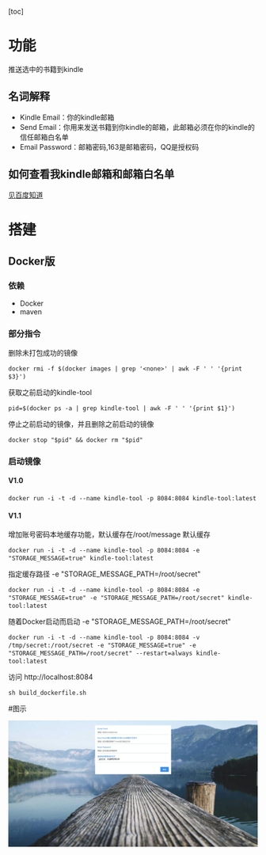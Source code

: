 [toc]

# 功能

推送选中的书籍到kindle

## 名词解释

- Kindle Email：你的kindle邮箱
- Send Email：你用来发送书籍到你kindle的邮箱，此邮箱必须在你的kindle的信任邮箱白名单
- Email Password：邮箱密码,163是邮箱密码，QQ是授权码

## 如何查看我kindle邮箱和邮箱白名单

[见百度知道](https://jingyan.baidu.com/article/63acb44a1c968461fcc17eb7.html)

# 搭建

## Docker版

### 依赖

- Docker
- maven

### 部分指令
删除未打包成功的镜像
```shell
docker rmi -f $(docker images | grep '<none>' | awk -F ' ' '{print $3}')
```
获取之前启动的kindle-tool
```shell
pid=$(docker ps -a | grep kindle-tool | awk -F ' ' '{print $1}')
```
停止之前启动的镜像，并且删除之前启动的镜像
```shell
docker stop "$pid" && docker rm "$pid"
```
### 启动镜像
#### V1.0
```shell
docker run -i -t -d --name kindle-tool -p 8084:8084 kindle-tool:latest
```
#### V1.1
增加账号密码本地缓存功能，默认缓存在/root/message
默认缓存
```shell
docker run -i -t -d --name kindle-tool -p 8084:8084 -e "STORAGE_MESSAGE=true" kindle-tool:latest
```
指定缓存路径
-e "STORAGE_MESSAGE_PATH=/root/secret"
```shell
docker run -i -t -d --name kindle-tool -p 8084:8084 -e "STORAGE_MESSAGE=true" -e "STORAGE_MESSAGE_PATH=/root/secret" kindle-tool:latest
```
随着Docker启动而启动
-e "STORAGE_MESSAGE_PATH=/root/secret"
```shell
docker run -i -t -d --name kindle-tool -p 8084:8084 -v /tmp/secret:/root/secret -e "STORAGE_MESSAGE=true" -e "STORAGE_MESSAGE_PATH=/root/secret" --restart=always kindle-tool:latest
```
访问
http://localhost:8084
```
sh build_dockerfile.sh
```



#图示

![image-20191230112546332](./src/main/resources/templates/img/image-20191230112546332.png)